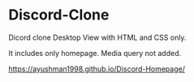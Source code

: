 # Discord-Clone

Dicord clone Desktop View with HTML and CSS only.

It includes only homepage. Media query not added.

https://ayushman1998.github.io/Discord-Homepage/
